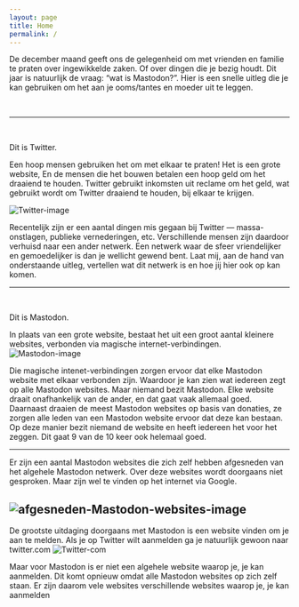 ```yaml
---
layout: page
title: Home
permalink: /
---
```


De december maand geeft ons de gelegenheid om met vrienden en familie te praten over ingewikkelde zaken.
Of over dingen die je bezig houdt.
Dit jaar is natuurlijk de vraag: “wat is Mastodon?”.
Hier is een snelle uitleg die je kan gebruiken om het aan je ooms/tantes en moeder uit te leggen.
<p><br>
</p>

  
  
    
---
<p><br>
</p>

Dit is Twitter. 

Een hoop mensen gebruiken het om met elkaar te praten! 
Het is een grote website, En de mensen die het bouwen betalen een hoop geld om het draaiend te houden. 
Twitter gebruikt inkomsten uit reclame om het geld, wat gebruikt wordt om Twitter draaiend te houden, bij elkaar te krijgen.


![Twitter-image](/mastodonuitgelegd/images/image003.png)

Recentelijk zijn er een aantal dingen mis gegaan bij Twitter — massa-onstlagen, publieke vernederingen, etc.
Verschillende mensen zijn daardoor verhuisd naar een ander netwerk. Een netwerk waar de sfeer vriendelijker en gemoedelijker is dan je wellicht gewend bent.
Laat mij, aan de hand van onderstaande uitleg, vertellen wat dit netwerk is en hoe jij hier ook op kan komen.

---
<p><br>
</p>
Dit is Mastodon. 

In plaats van een grote website, bestaat het uit een groot aantal kleinere websites, verbonden via magische internet-verbindingen.
![Mastodon-image](/mastodonuitgelegd/images/image005.png)

Die magische intenet-verbindingen zorgen ervoor dat elke Mastodon website met elkaar verbonden zijn. Waardoor je kan zien wat iedereen zegt op alle Mastodon websites.
Maar niemand bezit Mastodon. Elke website draait onafhankelijk van de ander, en dat gaat vaak allemaal goed.
Daarnaast draaien de meest Mastodon websites op basis van donaties, ze zorgen alle leden van een Mastodon website ervoor dat deze kan bestaan. Op deze manier bezit niemand de website en heeft iedereen het voor het zeggen. Dit gaat 9 van de 10 keer ook helemaal goed.

---

Er zijn een aantal Mastodon websites die zich zelf hebben afgesneden van het algehele Mastodon netwerk.
Over deze websites wordt doorgaans niet gesproken. Maar zijn wel te vinden op het internet via Google.

![afgesneden-Mastodon-websites-image](/mastodonuitgelegd/images/image022.jpg)
---

De grootste uitdaging doorgaans met Mastodon is een website vinden om je aan te melden.
Als je op Twitter wilt aanmelden ga je natuurlijk gewoon naar twitter.com
![Twitter-com](/mastodonuitgelegd/images/image023.jpg)

Maar voor Mastodon is er niet een algehele website waarop je, je kan aanmelden. Dit komt opnieuw omdat alle Mastodon websites op zich zelf staan.
Er zijn daarom vele websites verschillende websites waarop je, je kan aanmelden


